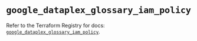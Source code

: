 # `google_dataplex_glossary_iam_policy`

Refer to the Terraform Registry for docs: [`google_dataplex_glossary_iam_policy`](https://registry.terraform.io/providers/hashicorp/google-beta/6.46.0/docs/resources/google_dataplex_glossary_iam_policy).
